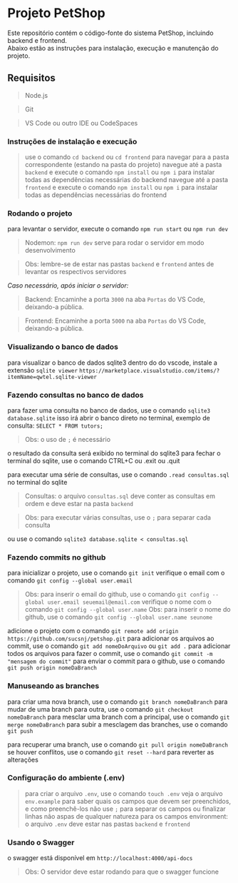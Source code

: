 # Projeto PetShop
Este repositório contém o código-fonte do sistema PetShop, incluindo backend e frontend.  
Abaixo estão as instruções para instalação, execução e manutenção do projeto.

## Requisitos
> Node.js

> Git

> VS Code ou outro IDE ou CodeSpaces

### Instruções de instalação e execução
> use o comando `cd backend` ou `cd frontend` para navegar para a pasta correspondente (estando na pasta do projeto)
navegue até a pasta `backend` e execute o comando `npm install` ou `npm i` para instalar todas as dependências necessárias do backend
navegue até a pasta `frontend` e execute o comando `npm install` ou `npm i` para instalar todas as dependências necessárias do frontend

### Rodando o projeto
para levantar o servidor, execute o comando `npm run start` ou `npm run dev`
> Nodemon: `npm run dev` serve para rodar o servidor em modo desenvolvimento

> Obs: lembre-se de estar nas pastas `backend` e `frontend` antes de levantar os respectivos servidores

*Caso necessário, após iniciar o servidor:*
> Backend: Encaminhe a porta `3000` na aba `Portas` do VS Code, deixando-a pública.

> Frontend: Encaminhe a porta `5000` na aba `Portas` do VS Code, deixando-a pública.

### Visualizando o banco de dados
para visualizar o banco de dados sqlite3 dentro do do vscode, instale a extensão `sqlite viewer`
`https://marketplace.visualstudio.com/items/?itemName=qwtel.sqlite-viewer`

### Fazendo consultas no banco de dados
para fazer uma consulta no banco de dados, use o comando `sqlite3 database.sqlite`
isso irá abrir o banco direto no terminal, exemplo de consulta: `SELECT * FROM tutors;`
> Obs: o uso de `;` é necessário

o resultado da consulta será exibido no terminal do sqlite3
para fechar o terminal do sqlite, use o comando CTRL+C ou .exit ou .quit

para executar uma série de consultas, use o comando `.read consultas.sql` no terminal do sqlite
> Consultas: o arquivo `consultas.sql` deve conter as consultas em ordem e deve estar na pasta `backend`

> Obs: para executar várias consultas, use o `;` para separar cada consulta

ou use o comando `sqlite3 database.sqlite < consultas.sql`

### Fazendo commits no github
para inicializar o projeto, use o comando `git init`
verifique o email com o comando `git config --global user.email`
> Obs: para inserir o email do github, use o comando `git config --global user.email seuemail@email.com`
verifique o nome com o comando `git config --global user.name`
> Obs: para inserir o nome do github, use o comando `git config --global user.name seunome`

adicione o projeto com o comando `git remote add origin https://github.com/sucsnj/petshop.git`
para adicionar os arquivos ao commit, use o comando `git add nomeDoArquivo` ou `git add .` para adicionar todos os arquivos
para fazer o commit, use o comando `git commit -m "mensagem do commit"`
para enviar o commit para o github, use o comando `git push origin nomeDaBranch`

### Manuseando as branches
para criar uma nova branch, use o comando `git branch nomeDaBranch`
para mudar de uma branch para outra, use o comando `git checkout nomeDaBranch`
para mesclar uma branch com a principal, use o comando `git merge nomeDaBranch`
para subir a mesclagem das branches, use o comando `git push`

para recuperar uma branch, use o comando `git pull origin nomeDaBranch`
se houver conflitos, use o comando `git reset --hard` para reverter as alterações

### Configuração do ambiente (.env)
> para criar o arquivo `.env`, use o comando `touch .env`
veja o arquivo `env.example` para saber quais os campos que devem ser preenchidos, e como preenchê-los
não use `;` para separar os campos ou finalizar linhas
não aspas de qualquer natureza para os campos
> environment: o arquivo `.env` deve estar nas pastas `backend` e `frontend`

### Usando o Swagger
o swagger está disponível em `http://localhost:4000/api-docs`
> Obs: O servidor deve estar rodando para que o swagger funcione